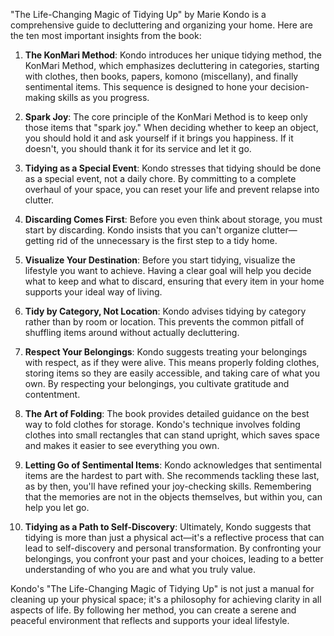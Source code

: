 "The Life-Changing Magic of Tidying Up" by Marie Kondo is a comprehensive guide to decluttering and organizing your home. Here are the ten most important insights from the book:

1. **The KonMari Method**: Kondo introduces her unique tidying method, the KonMari Method, which emphasizes decluttering in categories, starting with clothes, then books, papers, komono (miscellany), and finally sentimental items. This sequence is designed to hone your decision-making skills as you progress.

2. **Spark Joy**: The core principle of the KonMari Method is to keep only those items that "spark joy." When deciding whether to keep an object, you should hold it and ask yourself if it brings you happiness. If it doesn't, you should thank it for its service and let it go.

3. **Tidying as a Special Event**: Kondo stresses that tidying should be done as a special event, not a daily chore. By committing to a complete overhaul of your space, you can reset your life and prevent relapse into clutter.

4. **Discarding Comes First**: Before you even think about storage, you must start by discarding. Kondo insists that you can't organize clutter—getting rid of the unnecessary is the first step to a tidy home.

5. **Visualize Your Destination**: Before you start tidying, visualize the lifestyle you want to achieve. Having a clear goal will help you decide what to keep and what to discard, ensuring that every item in your home supports your ideal way of living.

6. **Tidy by Category, Not Location**: Kondo advises tidying by category rather than by room or location. This prevents the common pitfall of shuffling items around without actually decluttering.

7. **Respect Your Belongings**: Kondo suggests treating your belongings with respect, as if they were alive. This means properly folding clothes, storing items so they are easily accessible, and taking care of what you own. By respecting your belongings, you cultivate gratitude and contentment.

8. **The Art of Folding**: The book provides detailed guidance on the best way to fold clothes for storage. Kondo's technique involves folding clothes into small rectangles that can stand upright, which saves space and makes it easier to see everything you own.

9. **Letting Go of Sentimental Items**: Kondo acknowledges that sentimental items are the hardest to part with. She recommends tackling these last, as by then, you'll have refined your joy-checking skills. Remembering that the memories are not in the objects themselves, but within you, can help you let go.

10. **Tidying as a Path to Self-Discovery**: Ultimately, Kondo suggests that tidying is more than just a physical act—it's a reflective process that can lead to self-discovery and personal transformation. By confronting your belongings, you confront your past and your choices, leading to a better understanding of who you are and what you truly value.

Kondo's "The Life-Changing Magic of Tidying Up" is not just a manual for cleaning up your physical space; it's a philosophy for achieving clarity in all aspects of life. By following her method, you can create a serene and peaceful environment that reflects and supports your ideal lifestyle.